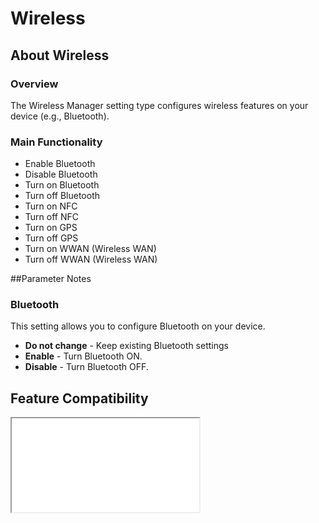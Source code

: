 # Wireless

## About Wireless

### Overview

The Wireless Manager setting type configures wireless features on your device (e.g., Bluetooth).

### Main Functionality

* Enable Bluetooth
* Disable Bluetooth
* Turn on Bluetooth
* Turn off Bluetooth
* Turn on NFC
* Turn off NFC
* Turn on GPS
* Turn off GPS
* Turn on WWAN (Wireless WAN)
* Turn off WWAN (Wireless WAN)

##Parameter Notes
### Bluetooth
This setting allows you to configure Bluetooth on your device.

* **Do not change** - Keep existing Bluetooth settings
* **Enable** - Turn Bluetooth ON.
* **Disable** - Turn Bluetooth OFF. 


## Feature Compatibility

<iframe src="compare.html#mx=4.3&csp=WirelessMgr&os=All&embed=true"></iframe> 
